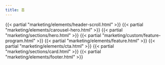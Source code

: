 ```yaml
---
title: 홈
---
```


{{< partial "marketing/elements/header-scroll.html" >}}
{{< partial "marketing/elements/carousel-hero.html" >}}
{{< partial "marketing/sections/hero.html" >}}
{{< partial "marketing/custom/feature-program.html" >}}
{{< partial "marketing/elements/feature.html" >}}
{{< partial "marketing/elements/cta.html" >}}
{{< partial "marketing/sections/card.html" >}}
{{< partial "marketing/elements/footer.html" >}}